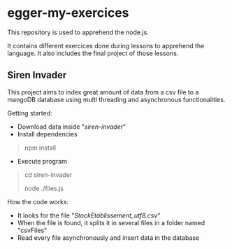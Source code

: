 # egger-my-exercices

This repository is used to apprehend the node.js.

It contains different exercices done during lessons to apprehend the language. It also includes the final project of those lessons.

## Siren Invader

This project aims to index great amount of data from a csv file to a mangoDB database using multi threading and asynchronous functionalities.

Getting started:
- Download data inside "*siren-invader*"
- Install dependencies

> npm install

- Execute program

> cd siren-invader
> 
> node ./files.js

How the code works:
- It looks for the file "*StockEtablissement_utf8.csv*"
- When the file is found, it splits it in several files in a folder named "csvFiles"
- Read every file asynchronously and insert data in the database
